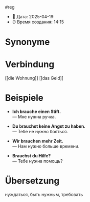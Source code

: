 #reg
- 📍 Дата: 2025-04-19
- ⏰ Время создания: 14:15
# Synonyme

# Verbindung 
[[die Wohnung]]
[[das Geld]]
# Beispiele
- **Ich brauche einen Stift.**  
    — Мне нужна ручка.
    
- **Du brauchst keine Angst zu haben.**  
    — Тебе не нужно бояться.
    
- **Wir brauchen mehr Zeit.**  
    — Нам нужно больше времени.
    
- **Brauchst du Hilfe?**  
    — Тебе нужна помощь?
# Übersetzung
нуждаться, быть нужным, требовать